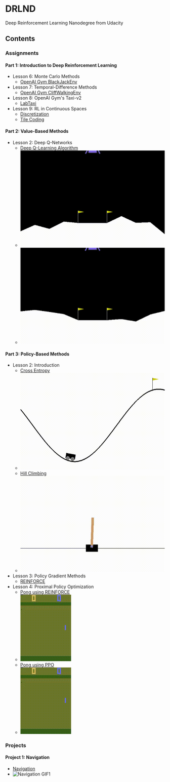 # DRLND
Deep Reinforcement Learning Nanodegree from Udacity

## Contents
### Assignments
#### Part 1: Introduction to Deep Reinforcement Learning
 - Lesson 6: Monte Carlo Methods
    - [OpenAI Gym BlackJackEnv](./assignments/P1-Intro/L6-Monte-Carlo/Monte_Carlo.ipynb)
 - Lesson 7: Temporal-Difference Methods
    - [OpenAI Gym CliffWalkingEnv](./assignments/P1-Intro/L7-Temporal-Difference/Temporal_Difference.ipynb)
 - Lesson 8: OpenAI Gym's Taxi-v2
    - [LabTaxi](./assignments/P1-Intro/L8-Lab-Taxi/lab-taxi.ipynb)
 - Lesson 9: RL in Continuous Spaces
    - [Discretization](./assignments/P1-Intro/L9-RL-in-Continuous-Spaces/Discretization/Discretization.ipynb)
    - [Tile Coding](./assignments/P1-Intro/L9-RL-in-Continuous-Spaces/Tile-Coding/Tile_Coding.ipynb)

#### Part 2: Value-Based Methods
 - Lesson 2: Deep Q-Networks
    - [Deep Q-Learning Algorithm](./assignments/P2-Value-Based-Methods/L2-Deep-Q-Networks/exercise/Deep_Q_Network.ipynb)
    - ![Deep Q-Learning Algorithm GIF1](./assignments/P2-Value-Based-Methods/L2-Deep-Q-Networks/exercise/gifs/001.gif)
    - ![Deep Q-Learning Algorithm GIF2](./assignments/P2-Value-Based-Methods/L2-Deep-Q-Networks/exercise/gifs/002.gif)

#### Part 3: Policy-Based Methods
 - Lesson 2: Introduction
    - [Cross Entropy](./assignments/P3-Policy-Based-Methods/L2-Intro-to-Policy-Based-Methods/cross-entropy/CEM.ipynb)
    - ![Cross Entropy GIF1](./assignments/P3-Policy-Based-Methods/L2-Intro-to-Policy-Based-Methods/cross-entropy/gifs/001.gif)
    - [Hill Climbing](./assignments/P3-Policy-Based-Methods/L2-Intro-to-Policy-Based-Methods/hill-climbing/Hill_Climbing.ipynb)
    - ![Hill Climbing GIF1](./assignments/P3-Policy-Based-Methods/L2-Intro-to-Policy-Based-Methods/hill-climbing/gifs/001.gif)
 - Lesson 3: Policy Gradient Methods
    - [REINFORCE](./assignments/P3-Policy-Based-Methods/L3-Policy-Gradient-Methods/reinforce/REINFORCE.ipynb)
 - Lesson 4: Proximal Policy Optimization
    - [Pong using REINFORCE](./assignments/P3-Policy-Based-Methods/L4-Proximal-Policy-Optimization/pong-REINFORCE.ipynb)
    - ![Pong using REINFORCE GIF1](./assignments/P3-Policy-Based-Methods/L4-Proximal-Policy-Optimization/gifs-REINFORCE/001.gif)
    - [Pong using PPO](./assignments/P3-Policy-Based-Methods/L4-Proximal-Policy-Optimization/pong-PPO.ipynb)
    - ![Pong using PPO GIF1](./assignments/P3-Policy-Based-Methods/L4-Proximal-Policy-Optimization/gifs-PPO/001.gif)

### Projects
#### Project 1: Navigation
 - [Navigation](https://github.com/ekaakurniawan/DRLND/blob/master/p1_navigation/Navigation.ipynb)
 - ![Navigation GIF1](./p1_navigation/results/gif/01.gif)
